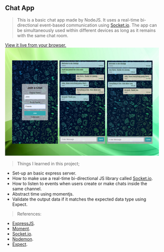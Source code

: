 ## Chat App

> This is a basic chat app made by NodeJS. It uses a real-time bi-directional event-based communication using [Socket.io](https://www.npmjs.com/package/socket.io). The app can be simultaneously used within different devices as long as it remains with the same chat room.

[View it live from your browser.](https://aiman-chatapp.herokuapp.com/)<br>
![Screenshot](public/img/screen.png)

> Things I learned in this project;
  * Set-up an basic express server.
  * How to make use a real-time bi-directional JS library called [Socket.io](https://www.npmjs.com/package/socket.io).
  * How to listen to events when users create or make chats inside the same channel.
  * Abstract time using momentjs. 
  * Validate the output data if it matches the expected data type using Expect.

  > References:
  * [ExpressJS](https://github.com/expressjs/express). 
  * [Moment](https://www.npmjs.com/package/moment). 
  * [Socket.io](https://www.npmjs.com/package/socket.io). 
  * [Nodemon](https://www.npmjs.com/package/nodemon). 
  * [Expect](https://github.com/mjackson/expect). 
